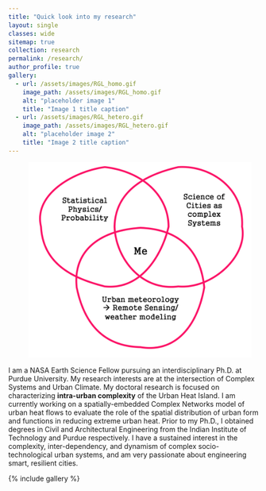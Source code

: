 ```yaml
---
title: "Quick look into my research"
layout: single
classes: wide
sitemap: true
collection: research
permalink: /research/
author_profile: true
gallery:
  - url: /assets/images/RGL_homo.gif
    image_path: /assets/images/RGL_homo.gif
    alt: "placeholder image 1"
    title: "Image 1 title caption"
  - url: /assets/images/RGL_hetero.gif
    image_path: /assets/images/RGL_hetero.gif
    alt: "placeholder image 2"
    title: "Image 2 title caption"
---
```



<figure style="width: 450px" class="align-right">
  <img src="/assets/images/Research-Venn-white.png" alt="Research Venn">
</figure>

I am a NASA Earth Science Fellow pursuing an interdisciplinary Ph.D. at Purdue University. My research interests are at the intersection of Complex Systems and Urban Climate. My doctoral research is focused on characterizing **intra-urban complexity** of the Urban Heat Island. I am currently working on a spatially-embedded Complex Networks model of urban heat flows to evaluate the role of the spatial distribution of urban form and functions in reducing extreme urban heat. Prior to my Ph.D., I obtained degrees in Civil and Architectural Engineering from the Indian Institute of Technology and Purdue respectively.
I have a sustained interest in the complexity, inter-dependency, and dynamism of complex socio-technological urban systems, and am very passionate about engineering smart, resilient cities.

{% include gallery %}

<!--
This page is under construction
## Intra-urban heat islets

<figure style="width: 850px" class="align-center">
  <img src="/assets/images/World_Map.png" alt="">
</figure>

-->
